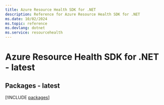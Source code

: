 ```yaml
---
title: Azure Resource Health SDK for .NET
description: Reference for Azure Resource Health SDK for .NET
ms.date: 10/02/2024
ms.topic: reference
ms.devlang: dotnet
ms.service: resourcehealth
---
```

# Azure Resource Health SDK for .NET - latest
## Packages - latest
[!INCLUDE [packages](resource-health-index.md)]